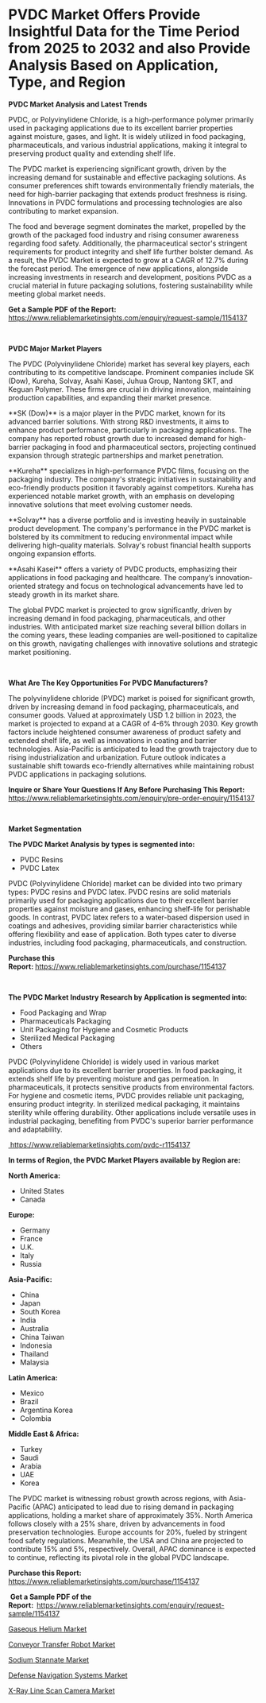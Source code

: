 <p><h1>PVDC Market Offers Provide Insightful Data for the Time Period from 2025 to 2032 and also Provide Analysis Based on Application, Type, and Region</h1></p><p><strong>PVDC Market Analysis and Latest Trends</strong></p>
<p><p>PVDC, or Polyvinylidene Chloride, is a high-performance polymer primarily used in packaging applications due to its excellent barrier properties against moisture, gases, and light. It is widely utilized in food packaging, pharmaceuticals, and various industrial applications, making it integral to preserving product quality and extending shelf life.</p><p>The PVDC market is experiencing significant growth, driven by the increasing demand for sustainable and effective packaging solutions. As consumer preferences shift towards environmentally friendly materials, the need for high-barrier packaging that extends product freshness is rising. Innovations in PVDC formulations and processing technologies are also contributing to market expansion. </p><p>The food and beverage segment dominates the market, propelled by the growth of the packaged food industry and rising consumer awareness regarding food safety. Additionally, the pharmaceutical sector's stringent requirements for product integrity and shelf life further bolster demand. As a result, the PVDC Market is expected to grow at a CAGR of 12.7% during the forecast period. The emergence of new applications, alongside increasing investments in research and development, positions PVDC as a crucial material in future packaging solutions, fostering sustainability while meeting global market needs.</p></p>
<p><strong>Get a Sample PDF of the Report:&nbsp;</strong> <a href="https://www.reliablemarketinsights.com/enquiry/request-sample/1154137?utm_campaign=2609&utm_medium=2&utm_source=Github&utm_content=ia&utm_term=01042025&utm_id=pvdc">https://www.reliablemarketinsights.com/enquiry/request-sample/1154137</a></p>
<p>&nbsp;</p>
<p><strong>PVDC Major Market Players</strong></p>
<p><p>The PVDC (Polyvinylidene Chloride) market has several key players, each contributing to its competitive landscape. Prominent companies include SK (Dow), Kureha, Solvay, Asahi Kasei, Juhua Group, Nantong SKT, and Keguan Polymer. These firms are crucial in driving innovation, maintaining production capabilities, and expanding their market presence.</p><p>**SK (Dow)** is a major player in the PVDC market, known for its advanced barrier solutions. With strong R&D investments, it aims to enhance product performance, particularly in packaging applications. The company has reported robust growth due to increased demand for high-barrier packaging in food and pharmaceutical sectors, projecting continued expansion through strategic partnerships and market penetration.</p><p>**Kureha** specializes in high-performance PVDC films, focusing on the packaging industry. The company's strategic initiatives in sustainability and eco-friendly products position it favorably against competitors. Kureha has experienced notable market growth, with an emphasis on developing innovative solutions that meet evolving customer needs.</p><p>**Solvay** has a diverse portfolio and is investing heavily in sustainable product development. The company's performance in the PVDC market is bolstered by its commitment to reducing environmental impact while delivering high-quality materials. Solvay's robust financial health supports ongoing expansion efforts.</p><p>**Asahi Kasei** offers a variety of PVDC products, emphasizing their applications in food packaging and healthcare. The company’s innovation-oriented strategy and focus on technological advancements have led to steady growth in its market share.</p><p>The global PVDC market is projected to grow significantly, driven by increasing demand in food packaging, pharmaceuticals, and other industries. With anticipated market size reaching several billion dollars in the coming years, these leading companies are well-positioned to capitalize on this growth, navigating challenges with innovative solutions and strategic market positioning.</p></p>
<p>&nbsp;</p>
<p><strong>What Are The Key Opportunities For PVDC Manufacturers?</strong></p>
<p><p>The polyvinylidene chloride (PVDC) market is poised for significant growth, driven by increasing demand in food packaging, pharmaceuticals, and consumer goods. Valued at approximately USD 1.2 billion in 2023, the market is projected to expand at a CAGR of 4-6% through 2030. Key growth factors include heightened consumer awareness of product safety and extended shelf life, as well as innovations in coating and barrier technologies. Asia-Pacific is anticipated to lead the growth trajectory due to rising industrialization and urbanization. Future outlook indicates a sustainable shift towards eco-friendly alternatives while maintaining robust PVDC applications in packaging solutions.</p></p>
<p><strong>Inquire or Share Your Questions If Any Before Purchasing This Report:</strong> <a href="https://www.reliablemarketinsights.com/enquiry/pre-order-enquiry/1154137?utm_campaign=2609&utm_medium=2&utm_source=Github&utm_content=ia&utm_term=01042025&utm_id=pvdc">https://www.reliablemarketinsights.com/enquiry/pre-order-enquiry/1154137</a></p>
<p>&nbsp;</p>
<p><strong>Market Segmentation</strong></p>
<p><strong>The PVDC Market Analysis by types is segmented into:</strong></p>
<p><ul><li>PVDC Resins</li><li>PVDC Latex</li></ul></p>
<p><p>PVDC (Polyvinylidene Chloride) market can be divided into two primary types: PVDC resins and PVDC latex. PVDC resins are solid materials primarily used for packaging applications due to their excellent barrier properties against moisture and gases, enhancing shelf-life for perishable goods. In contrast, PVDC latex refers to a water-based dispersion used in coatings and adhesives, providing similar barrier characteristics while offering flexibility and ease of application. Both types cater to diverse industries, including food packaging, pharmaceuticals, and construction.</p></p>
<p><strong>Purchase this Report:&nbsp;</strong><a href="https://www.reliablemarketinsights.com/purchase/1154137?utm_campaign=2609&utm_medium=2&utm_source=Github&utm_content=ia&utm_term=01042025&utm_id=pvdc">https://www.reliablemarketinsights.com/purchase/1154137</a></p>
<p>&nbsp;</p>
<p><strong>The PVDC Market Industry Research by Application is segmented into:</strong></p>
<p><ul><li>Food Packaging and Wrap</li><li>Pharmaceuticals Packaging</li><li>Unit Packaging for Hygiene and Cosmetic Products</li><li>Sterilized Medical Packaging</li><li>Others</li></ul></p>
<p><p>PVDC (Polyvinylidene Chloride) is widely used in various market applications due to its excellent barrier properties. In food packaging, it extends shelf life by preventing moisture and gas permeation. In pharmaceuticals, it protects sensitive products from environmental factors. For hygiene and cosmetic items, PVDC provides reliable unit packaging, ensuring product integrity. In sterilized medical packaging, it maintains sterility while offering durability. Other applications include versatile uses in industrial packaging, benefiting from PVDC's superior barrier performance and adaptability.</p></p>
<p><a href="https://www.reliablemarketinsights.com/pvdc-r1154137?utm_campaign=2609&utm_medium=2&utm_source=Github&utm_content=ia&utm_term=01042025&utm_id=pvdc">&nbsp;https://www.reliablemarketinsights.com/pvdc-r1154137</a></p>
<p><strong>In terms of Region, the PVDC Market Players available by Region are:</strong></p>
<p>
    <p> <strong> North America: </strong>
        <ul>
            <li>United States</li>
            <li>Canada</li>
        </ul>
        </p> 
    <p> <strong> Europe: </strong>
        <ul>
            <li>Germany</li>
            <li>France</li>
            <li>U.K.</li>
            <li>Italy</li>
            <li>Russia</li>
        </ul>
        </p> 
    <p> <strong> Asia-Pacific: </strong>
        <ul>
            <li>China</li>
            <li>Japan</li>
            <li>South Korea</li>
            <li>India</li>
            <li>Australia</li>
            <li>China Taiwan</li>
            <li>Indonesia</li>
            <li>Thailand</li>
            <li>Malaysia</li>
        </ul>
        </p> 
    <p> <strong> Latin America: </strong>
        <ul>
            <li>Mexico</li>
            <li>Brazil</li>
            <li>Argentina Korea</li>
            <li>Colombia</li>
        </ul>
        </p> 
    <p> <strong> Middle East & Africa: </strong>
        <ul>
            <li>Turkey</li>
            <li>Saudi</li>
            <li>Arabia</li>
            <li>UAE</li>
            <li>Korea</li>
        </ul>
    </p>
    </p>
<p><p>The PVDC market is witnessing robust growth across regions, with Asia-Pacific (APAC) anticipated to lead due to rising demand in packaging applications, holding a market share of approximately 35%. North America follows closely with a 25% share, driven by advancements in food preservation technologies. Europe accounts for 20%, fueled by stringent food safety regulations. Meanwhile, the USA and China are projected to contribute 15% and 5%, respectively. Overall, APAC dominance is expected to continue, reflecting its pivotal role in the global PVDC landscape.</p></p>
<p><strong>Purchase this Report: </strong><a href="https://www.reliablemarketinsights.com/purchase/1154137?utm_campaign=2609&utm_medium=2&utm_source=Github&utm_content=ia&utm_term=01042025&utm_id=pvdc">https://www.reliablemarketinsights.com/purchase/1154137</a></p>
<p>&nbsp;<strong>Get a Sample PDF of the Report:&nbsp;&nbsp;</strong><a href="https://www.reliablemarketinsights.com/enquiry/request-sample/1154137?utm_campaign=2609&utm_medium=2&utm_source=Github&utm_content=ia&utm_term=01042025&utm_id=pvdc">https://www.reliablemarketinsights.com/enquiry/request-sample/1154137</a></p>
<p><strong></strong></p>
<p><p><a href="https://github.com/edacruz6/Market-Research-Report-List-1/blob/main/gaseous-helium-market.md?utm_campaign=2609&utm_medium=2&utm_source=Github&utm_content=ia&utm_term=01042025&utm_id=pvdc">Gaseous Helium Market</a></p><p><a href="https://www.linkedin.com/pulse/conveyor-transfer-robot-market-size-share-trends-analysis-report-tnzqc?utm_campaign=2609&utm_medium=2&utm_source=Github&utm_content=ia&utm_term=01042025&utm_id=pvdc">Conveyor Transfer Robot Market</a></p><p><a href="https://github.com/GenaGaines34/Market-Research-Report-List-2/blob/main/sodium-stannate-market.md?utm_campaign=2609&utm_medium=2&utm_source=Github&utm_content=ia&utm_term=01042025&utm_id=pvdc">Sodium Stannate Market</a></p><p><a href="https://www.linkedin.com/pulse/defense-navigation-systems-market-scopegrowingat-cagr-of118-insights-vwhtc?utm_campaign=2609&utm_medium=2&utm_source=Github&utm_content=ia&utm_term=01042025&utm_id=pvdc">Defense Navigation Systems Market</a></p><p><a href="https://www.linkedin.com/pulse/current-valuation-of103-cagr-report-provides-thorough-study-rrkyc?utm_campaign=2609&utm_medium=2&utm_source=Github&utm_content=ia&utm_term=01042025&utm_id=pvdc">X-Ray Line Scan Camera Market</a></p></p>